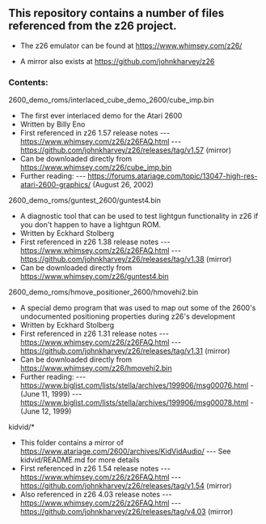 ## This repository contains a number of files referenced from the z26 project.

 * The z26 emulator can be found at https://www.whimsey.com/z26/

 * A mirror also exists at https://github.com/johnkharvey/z26

### Contents:

2600_demo_roms/interlaced_cube_demo_2600/cube_imp.bin
 - The first ever interlaced demo for the Atari 2600
 - Written by Billy Eno
 - First referenced in z26 1.57 release notes
 --- https://www.whimsey.com/z26/z26FAQ.html
 --- https://github.com/johnkharvey/z26/releases/tag/v1.57 (mirror)
 - Can be downloaded directly from https://www.whimsey.com/z26/cube_imp.bin
 - Further reading:
 --- https://forums.atariage.com/topic/13047-high-res-atari-2600-graphics/ (August 26, 2002)

2600_demo_roms/guntest_2600/guntest4.bin
 - A diagnostic tool that can be used to test lightgun functionality in z26 if you don't happen to have a lightgun ROM.
 - Written by Eckhard Stolberg
 - First referenced in z26 1.38 release notes
 --- https://www.whimsey.com/z26/z26FAQ.html
 --- https://github.com/johnkharvey/z26/releases/tag/v1.38 (mirror)
 - Can be downloaded directly from https://www.whimsey.com/z26/guntest4.bin

2600_demo_roms/hmove_positioner_2600/hmovehi2.bin
 - A special demo program that was used to map out some of the 2600's undocumented positioning properties during z26's development
 - Written by Eckhard Stolberg
 - First referenced in z26 1.31 release notes
 --- https://www.whimsey.com/z26/z26FAQ.html
 --- https://github.com/johnkharvey/z26/releases/tag/v1.31 (mirror)
 - Can be downloaded directly from https://www.whimsey.com/z26/hmovehi2.bin
 - Further reading:
 --- https://www.biglist.com/lists/stella/archives/199906/msg00076.html - (June 11, 1999)
 --- https://www.biglist.com/lists/stella/archives/199906/msg00078.html - (June 12, 1999)

kidvid/*
 - This folder contains a mirror of https://www.atariage.com/2600/archives/KidVidAudio/
 --- See kidvid/README.md for more details
 - First referenced in z26 1.54 release notes
 --- https://www.whimsey.com/z26/z26FAQ.html
 --- https://github.com/johnkharvey/z26/releases/tag/v1.54 (mirror)
 - Also referenced in z26 4.03 release notes
 --- https://www.whimsey.com/z26/z26FAQ.html
 --- https://github.com/johnkharvey/z26/releases/tag/v4.03 (mirror)

